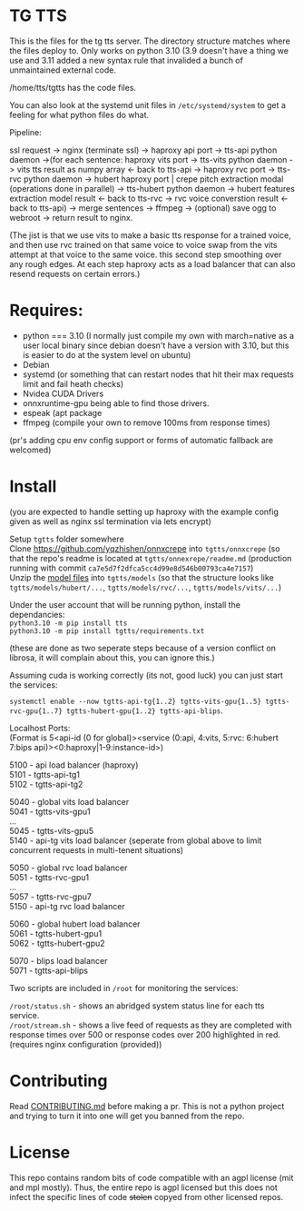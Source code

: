 # TG TTS

This is the files for the tg tts server. The directory structure matches where the files deploy to. Only works on python 3.10 (3.9 doesn't have a thing we use and 3.11 added a new syntax rule that invalided a bunch of unmaintained external code.

/home/tts/tgtts has the code files.

You can also look at the systemd unit files in `/etc/systemd/system` to get a feeling for what python files do what.

Pipeline:

ssl request -> nginx (terminate ssl) -> haproxy api port -> tts-api python daemon ->(for each sentence: haproxy vits port -> tts-vits python daemon -> vits tts result as numpy array <- back to tts-api -> haproxy rvc port -> tts-rvc python daemon -> hubert haproxy port | crepe pitch extraction modal (operations done in parallel) -> tts-hubert python daemon -> hubert features extraction model result <- back to tts-rvc -> rvc voice converstion result <- back to tts-api) -> merge sentences -> ffmpeg -> (optional) save ogg to webroot -> return result to nginx.

(The jist is that we use vits to make a basic tts response for a trained voice, and then use rvc trained on that same voice to voice swap from the vits attempt at that voice to the same voice. this second step smoothing over any rough edges. At each step haproxy acts as a load balancer that can also resend requests on certain errors.)


# Requires:

* python === 3.10 (I normally just compile my own with march=native as a user local binary since debian doesn't have a version with 3.10, but this is easier to do at the system level on ubuntu)
* Debian
* systemd (or something that can restart nodes that hit their max requests limit and fail heath checks)
* Nvidea CUDA Drivers
* onnxruntime-gpu being able to find those drivers.
* espeak (apt package
* ffmpeg (compile your own to remove 100ms from response times)

(pr's adding cpu env config support or forms of automatic fallback are welcomed)

# Install  
(you are expected to handle setting up haproxy with the example config given as well as nginx ssl termination via lets encrypt) 

Setup `tgtts` folder somewhere  
Clone https://github.com/yqzhishen/onnxcrepe into `tgtts/onnxcrepe` (so that the repo's readme is located at `tgtts/onnexrepe/readme.md` (production running with commit `ca7e5d7f2dfca5cc4d99e8d546b00793ca4e7157`)  
Unzip the [model files](https://tts.tgstation13.download/cache/models.zip) into `tgtts/models` (so that the structure looks like `tgtts/models/hubert/...`, `tgtts/models/rvc/...`, `tgtts/models/vits/...`)  

Under the user account that will be running python, install the dependancies:  
`python3.10 -m pip install tts`  
`python3.10 -m pip install tgtts/requirements.txt`  

(these are done as two seperate steps because of a version conflict on librosa, it will complain about this, you can ignore this.)

Assuming cuda is working correctly (its not, good luck) you can just start the services:

`systemctl enable --now tgtts-api-tg{1..2} tgtts-vits-gpu{1..5} tgtts-rvc-gpu{1..7} tgtts-hubert-gpu{1..2} tgtts-api-blips`.

Localhost Ports:  
(Format is 5<api-id (0 for global)><service (0:api, 4:vits, 5:rvc: 6:hubert 7:bips api)><0:haproxy|1-9:instance-id>)

5100 - api load balancer (haproxy)  
5101 - tgtts-api-tg1  
5102 - tgtts-api-tg2  

5040 - global vits load balancer  
5041 - tgtts-vits-gpu1  
...  
5045 - tgtts-vits-gpu5  
5140 - api-tg vits load balancer (seperate from global above to limit concurrent requests in multi-tenent situations)  

5050 - global rvc load balancer  
5051 - tgtts-rvc-gpu1  
...  
5057 - tgtts-rvc-gpu7  
5150 - api-tg rvc load balancer  

5060 - global hubert load balancer  
5061 - tgtts-hubert-gpu1  
5062 - tgtts-hubert-gpu2  

5070 - blips load balancer  
5071 - tgtts-api-blips  

Two scripts are included in `/root` for monitoring the services:

`/root/status.sh` - shows an abridged system status line for each tts service.  
`/root/stream.sh` - shows a live feed of requests as they are completed with response times over 500 or response codes over 200 highlighted in red. (requires nginx configuration (provided))


# Contributing

Read [CONTRIBUTING.md](CONTRIBUTING.md) before making a pr. This is not a python project and trying to turn it into one will get you banned from the repo. 

# License

This repo contains random bits of code compatible with an agpl license (mit and mpl mostly). Thus, the entire repo is agpl licensed but this does not infect the specific lines of code ~~stolen~~ copyed from other licensed repos.
